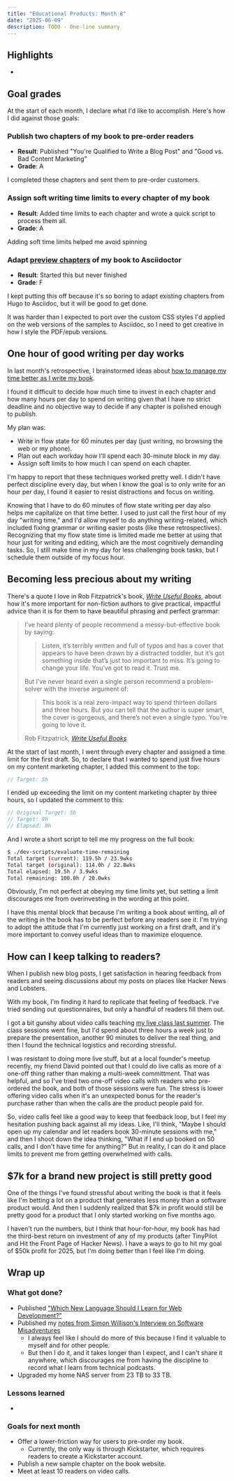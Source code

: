 ```yaml
---
title: "Educational Products: Month 8"
date: "2025-06-09"
description: TODO - One-line summary
---
```


## Highlights

-

## Goal grades

At the start of each month, I declare what I'd like to accomplish. Here's how I did against those goals:

### Publish two chapters of my book to pre-order readers

- **Result**: Published "You're Qualified to Write a Blog Post" and "Good vs. Bad Content Marketing"
- **Grade**: A

I completed these chapters and sent them to pre-order customers.

### Assign soft writing time limits to every chapter of my book

- **Result**: Added time limits to each chapter and wrote a quick script to process them all.
- **Grade**: A

Adding soft time limits helped me avoid spinning

### Adapt [preview chapters](https://refactoringenglish.com/chapters/) of my book to Asciidoctor

- **Result**: Started this but never finished
- **Grade**: F

I kept putting this off because it's so boring to adapt existing chapters from Hugo to Asciidoc, but it will be good to get done.

It was harder than I expected to port over the custom CSS styles I'd applied on the web versions of the samples to Asciidoc, so I need to get creative in how I style the PDF/epub versions.

## One hour of good writing per day works

In last month's retrospective, I brainstormed ideas about [how to manage my time better as I write my book](/retrospectives/2025/05/#managing-my-time-as-i-write-a-book).

I found it difficult to decide how much time to invest in each chapter and how many hours per day to spend on writing given that I have no strict deadline and no objective way to decide if any chapter is polished enough to publish.

My plan was:

- Write in flow state for 60 minutes per day (just writing, no browsing the web or my phone).
- Plan out each workday how I'll spend each 30-minute block in my day.
- Assign soft limits to how much I can spend on each chapter.

I'm happy to report that these techniques worked pretty well. I didn't have perfect discipline every day, but when I know the goal is to only write for an hour per day, I found it easier to resist distractions and focus on writing.

Knowing that I have to do 60 minutes of flow state writing per day also helps me capitalize on that time better. I used to just call the first hour of my day "writing time," and I'd allow myself to do anything writing-related, which included fixing grammar or writing easier posts (like these retrospectives). Recognizing that my flow state time is limited made me better at using that hour just for writing and editing, which are the most cognitively demanding tasks. So, I still make time in my day for less challenging book tasks, but I schedule them outside of my focus hour.

## Becoming less precious about my writing

There's a quote I love in Rob Fitzpatrick's book, [_Write Useful Books_](https://www.usefulbooks.com/book), about how it's more important for non-fiction authors to give practical, impactful advice than it is for them to have beautiful phrasing and perfect grammar:

> I’ve heard plenty of people recommend a messy-but-effective book by saying:
>
> > Listen, it’s terribly written and full of typos and has a cover that appears to have been drawn by a distracted toddler, but it’s got something inside that’s just too important to miss. It’s going to change your life. You’ve got to read it. Trust me.
>
> But I’ve never heard even a single person recommend a problem-solver with the inverse argument of:
>
> > This book is a real zero-impact way to spend thirteen dollars and three hours. But you can tell that the author is super smart, the cover is gorgeous, and there’s not even a single typo. You’re going to love it.
>
> Rob Fitzpatrick, [_Write Useful Books_](https://www.usefulbooks.com/book)

At the start of last month, I went through every chapter and assigned a time limit for the first draft. So, to declare that I wanted to spend just five hours on my content marketing chapter, I added this comment to the top:

```c
// Target: 5h
```

I ended up exceeding the limit on my content marketing chapter by three hours, so I updated the comment to this:

```c
// Original Target: 5h
// Target: 9h
// Elapsed: 8h
```

And I wrote a short script to tell me my progress on the full book:

```bash
$ ./dev-scripts/evaluate-time-remaining
Total target (current): 119.5h / 23.9wks
Total target (original): 114.0h / 22.8wks
Total elapsed: 19.5h / 3.9wks
Total remaining: 100.0h / 20.0wks
```

Obviously, I'm not perfect at obeying my time limits yet, but setting a limit discourages me from overinvesting in the wording at this point.

I have this mental block that because I'm writing a book about writing, all of the writing in the book has to be perfect before any readers see it. I'm trying to adopt the attitude that I'm currently just working on a first draft, and it's more important to convey useful ideas than to maximize eloquence.

## How can I keep talking to readers?

When I publish new blog posts, I get satisfaction in hearing feedback from readers and seeing discussions about my posts on places like Hacker News and Lobsters.

With my book, I'm finding it hard to replicate that feeling of feedback. I've tried sending out questionnaires, but only a handful of readers fill them out.

I got a bit gunshy about video calls teaching [my live class last summer](/notes/htfp-live/). The class sessions went fine, but I'd spend about three hours a week just to prepare the presentation, another 90 minutes to deliver the real thing, and then I found the technical logistics and recording stressful.

I was resistant to doing more live stuff, but at a local founder's meetup recently, my friend David pointed out that I could do live calls as more of a one-off thing rather than making a multi-week committment. That was helpful, and so I've tried two one-off video calls with readers who pre-ordered the book, and both of those sessions were fun. The stress is lower offering video calls when it's an unexpected bonus for the reader's purchase rather than when the calls are the product people paid for.

So, video calls feel like a good way to keep that feedback loop, but I feel my hesitation pushing back against all my ideas. Like, I'll think, "Maybe I should open up my calendar and let readers book 30-minute sessions with me," and then I shoot down the idea thinking, "What if I end up booked on 50 calls, and I don't have time for anything?" But in reality, I can do it and place limits to prevent me from getting overwhelmed with calls.

## $7k for a brand new project is still pretty good

One of the things I've found stressful about writing the book is that it feels like I'm betting a lot on a product that generates less money than a software product would. And then I suddenly realized that $7k in profit would still be pretty good for a product that I only started working on five months ago.

I haven't run the numbers, but I think that hour-for-hour, my book has had the third-best return on investment of any of my products (after TinyPilot and Hit the Front Page of Hacker News). I have a ways to go to hit my goal of $50k profit for 2025, but I'm doing better than I feel like I'm doing.

## Wrap up

### What got done?

- Published ["Which New Language Should I Learn for Web Development?"](/notes/which-new-language/)
- Published my [notes from Simon Willison's Interview on Software Misadventures](/notes/simon-willison-software-misadventures/)
  - I always feel like I should do more of this because I find it valuable to myself and for other people.
  - But then I do it, and it takes longer than I expect, and I can't share it anywhere, which discourages me from having the discipline to record what I learn from technical podcasts.
- Upgraded my home NAS server from 23 TB to 33 TB.

### Lessons learned

-

### Goals for next month

- Offer a lower-friction way for users to pre-order my book.
  - Currently, the only way is through Kickstarter, which requires readers to create a Kickstarter account.
- Publish a new sample chapter on the book website.
- Meet at least 10 readers on video calls.
